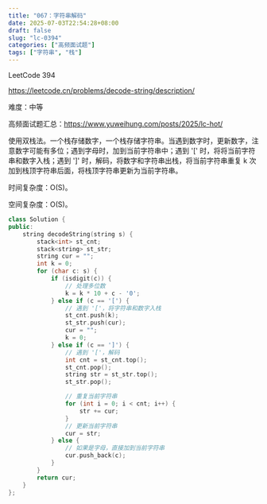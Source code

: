 ```yaml
---
title: "067：字符串解码"
date: 2025-07-03T22:54:28+08:00
draft: false
slug: "lc-0394"
categories: ["高频面试题"]
tags: ["字符串", "栈"]
---
```


LeetCode 394

https://leetcode.cn/problems/decode-string/description/

难度：中等

高频面试题汇总：https://www.yuweihung.com/posts/2025/lc-hot/

使用双栈法。一个栈存储数字，一个栈存储字符串。当遇到数字时，更新数字，注意数字可能有多位；遇到字母时，加到当前字符串中；遇到 '[' 时，将将当前字符串和数字入栈；遇到 ']' 时，解码，将数字和字符串出栈，将当前字符串重复 k 次加到栈顶字符串后面，将栈顶字符串更新为当前字符串。

时间复杂度：O(S)。

空间复杂度：O(S)。

<!--more-->

```cpp
class Solution {
public:
    string decodeString(string s) {
        stack<int> st_cnt;
        stack<string> st_str;
        string cur = "";
        int k = 0;
        for (char c: s) {
            if (isdigit(c)) {
                // 处理多位数
                k = k * 10 + c - '0';
            } else if (c == '[') {
                // 遇到 '['，将字符串和数字入栈
                st_cnt.push(k);
                st_str.push(cur);
                cur = "";
                k = 0;
            } else if (c == ']') {
                // 遇到 '['，解码
                int cnt = st_cnt.top();
                st_cnt.pop();
                string str = st_str.top();
                st_str.pop();

                // 重复当前字符串
                for (int i = 0; i < cnt; i++) {
                    str += cur;
                }
                // 更新当前字符串
                cur = str;
            } else {
                // 如果是字母，直接加到当前字符串
                cur.push_back(c);
            }
        }
        return cur;
    }
};
```
